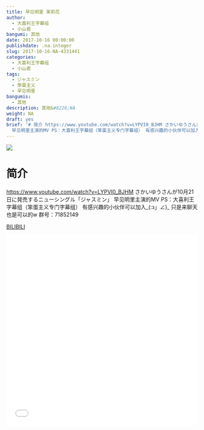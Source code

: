 ```yaml
---
title: 早见明里 茉莉花
author:
  - 大喜利王字幕组
  - 小山君
bangumi: 其他
date: 2017-10-16 00:00:00
publishdate: .na.integer
slug: 2017-10-16-NA-4331441
categories:
  - 大喜利王字幕组
  - 小山君
tags:
  - ジャスミン
  - 笨蛋主义
  - 早见明里
bangumis:
  - 其他
description: 其他&#8226;NA
weight: NA
draft: yes
brief: '# 简介 https://www.youtube.com/watch?v=LYPVI0_BJHM さかいゆうさんが10月21日に発売するニューシングル「ジャスミン」
  早见明里主演的MV PS：大喜利王字幕组（笨蛋主义专门字幕组） 有感兴趣的小伙伴可以加入_(:з」∠)_ 只是来聊天也是可以的w 群号：71852149'
---
```


![](https://i.imgur.com/DAZWaeL.jpg)

# 简介  
https://www.youtube.com/watch?v=LYPVI0_BJHM
さかいゆうさんが10月21日に発売するニューシングル「ジャスミン」
早见明里主演的MV
PS：大喜利王字幕组（笨蛋主义专门字幕组） 
有感兴趣的小伙伴可以加入_(:з」∠)_  只是来聊天也是可以的w
群号：71852149

  [BILIBILI](https://www.bilibili.com/video/av4331441/)


<div class="vcontainer">  <iframe class='video' src="//www.bilibili.com/blackboard/player.html?aid=4331441" width="100%" height="500" frameborder="0" allowfullscreen="allowfullscreen"></iframe></div>
